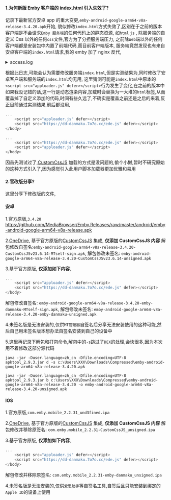 #### 1.为何新版 Emby 客户端的 index.html 引入失效了?

记录下最新官方安卓 app 的重大变更,`emby-android-google-arm64-v8a-release-3.4.20.apk`开始,
貌似修改`index.html`方式失效了,区别在于之前的版本客户端是不会请求`Emby 服务端`的任何代码上的静态资源,
如`html` `js` , 除服务端的自定义 Css 以外的任何`css`文件,官方为了分担服务端压力,
之前除`Web`端以外的任何客户端都是安装包中内置了前端代码,而目前客户端版本,
服务端竟然发现也有来自安卓客户端的`index.html`请求,我的 emby 加了 nginx 反代,

<details>
<summary>access.log</summary>

```js
192.168.31.1 - - [25/Aug/2024:02:35:10 +0800] "GET /emby/system/info/public?format=json HTTP/2.0" 200 127 "-" "okhttp/4.11.0" "-"
192.168.31.1 - - [25/Aug/2024:02:35:10 +0800] "GET /emby/Sync/Items/Ready?TargetId=71c169d19a95c29b HTTP/2.0" 200 2 "-" "okhttp/4.11.0" "-"
192.168.31.1 - - [25/Aug/2024:02:35:10 +0800] "POST /emby/Sync/data HTTP/2.0" 200 22 "-" "okhttp/4.11.0" "-"
192.168.31.1 - - [25/Aug/2024:02:35:11 +0800] "GET /emby/system/info/public HTTP/2.0" 200 127 "-" "Mozilla/5.0 (Linux; Android 14; 2311DRK48C Build/UP1A.230905.011; wv) AppleWebKit/537.36 (KHTML, like Gecko) Version/4.0 Chrome/127.0.6533.103 Mobile Safari/537.36" "-"
192.168.31.1 - - [25/Aug/2024:02:35:11 +0800] "GET /emby/web/manifest.json HTTP/2.0" 200 341 "-" "Mozilla/5.0 (Linux; Android 14; 2311DRK48C Build/UP1A.230905.011; wv) AppleWebKit/537.36 (KHTML, like Gecko) Version/4.0 Chrome/127.0.6533.103 Mobile Safari/537.36" "-"
192.168.31.1 - - [25/Aug/2024:02:35:11 +0800] "GET /emby/web/strings/en-US.json HTTP/2.0" 200 15989 "-" "Mozilla/5.0 (Linux; Android 14; 2311DRK48C Build/UP1A.230905.011; wv) AppleWebKit/537.36 (KHTML, like Gecko) Version/4.0 Chrome/127.0.6533.103 Mobile Safari/537.36" "-"
192.168.31.1 - - [25/Aug/2024:02:35:11 +0800] "GET /emby/web/index.html HTTP/2.0" 200 3542 "-" "Mozilla/5.0 (Linux; Android 14; 2311DRK48C Build/UP1A.230905.011; wv) AppleWebKit/537.36 (KHTML, like Gecko) Version/4.0 Chrome/127.0.6533.103 Mobile Safari/537.36" "-"
192.168.31.1 - - [25/Aug/2024:02:35:11 +0800] "GET /emby/System/Info?api_key=xxx HTTP/2.0" 200 787 "-" "Mozilla/5.0 (Linux; Android 14; 2311DRK48C Build/UP1A.230905.011; wv) AppleWebKit/537.36 (KHTML, like Gecko) Version/4.0 Chrome/127.0.6533.103 Mobile Safari/537.36" "-"
192.168.31.1 - - [25/Aug/2024:02:35:11 +0800] "GET /emby/DisplayPreferences/usersettings?userId=ac0d220d548f43bbb73cf9b44b2ddf0e&client=emby&X-Emby-Client=Emby+for+Android&X-Emby-Device-Name=2311DRK48C&X-Emby-Device-Id=71c169d19a95c29b&X-Emby-Client-Version=3.4.20&X-Emby-Token=xxx&X-Emby-Language=zh-cn HTTP/2.0" 200 1126 "-" "Mozilla/5.0 (Linux; Android 14; 2311DRK48C Build/UP1A.230905.011; wv) AppleWebKit/537.36 (KHTML, like Gecko) Version/4.0 Chrome/127.0.6533.103 Mobile Safari/537.36" "-"
```

</details> 

根据此日志,可能会认为需要修改服务端`index.html`,但是实测结果为,同时修改了安卓客户端和服务端的`index.html`均无用,
这里猜测可能是`index.html`中原本的`<script src="apploader.js" defer></script>`行为发生了变化,在之前的版本中如果我没记错的话,这一行是动态渲染内容,加载时会替换为一大堆的`html`标签,从而覆盖掉了自定义添加的代码,时间有些久远了,不确实是覆盖之前还是之后的来着,反正目前通过实测结果,前后都没用,

```js
...
    <script src="apploader.js" defer></script>
    <script src="https://dd-danmaku.7o7o.cc/ede.js" defer></script>
</body>
```
```js
...
    <script src="https://dd-danmaku.7o7o.cc/ede.js" defer></script>
    <script src="apploader.js" defer></script>
</body>
```

因首先测试过了,[CustomCssJS](https://github.com/Shurelol/Emby.CustomCssJS) 加载的方式是没问题的,偷个小懒,暂时不研究原始的这种方式引入了,因为感觉引入此用户脚本加载器更加优雅和易用


#### 2.官改版分享?
这里分享下修改版的文件,

#### 安卓

1.官方原版,`3.4.20`
https://github.com/MediaBrowser/Emby.Releases/raw/master/android/emby-android-google-arm64-v8a-release.apk

2.[OneDrive](https://1drv.ms/f/s!Av7h6c_xLEsg0ogfmU2UsZUZa59uvQ?e=l9UP7R),
基于官方原版的[CustomCssJS](https://github.com/Shurelol/Emby.CustomCssJS) 集成,
**仅添加 CustomCssJS 内容**
解包修改自签名:`emby-android-google-arm64-v8a-release-3.4.20-CustomCssJSv23.6.14-MTself-sign.apk`,
解包修改未签名: `emby-android-google-arm64-v8a-release-3.4.20-CustomCssJSv23.6.14-unsigned.apk`

3.基于官方原版,
**仅添加如下内容**,
```js
...
    <script src="apploader.js" defer></script>
    <script src="https://dd-danmaku.7o7o.cc/ede.js" defer></script>
</body>
```
解包修改自签名: `emby-android-google-arm64-v8a-release-3.4.20-emby-danmaku-MTself-sign.apk`,
解包修改未签名: `emby-android-google-arm64-v8a-release-3.4.20-emby-danmaku-unsigned.apk`

4.未签名版是无法安装的,仅供`MT管理器`自签名后分享无法安装使用的这种可能,然后自己用未签名版本想办法自签名安装到自己的设备中

5.这里再记录下解包和打包命令,解包中的`-s`跳过了`DEX`的处理,会快很多,因为本次用不着修改这部分源代码
```shell
java -jar -Duser.language=zh_cn -Dfile.encoding=UTF-8 apktool_2.9.3.jar d -s c:\Users\XXX\Downloads\Compressed\emby-android-google-arm64-v8a-release-3.4.20.apk
```
```shell
java -jar -Duser.language=zh_cn -Dfile.encoding=UTF-8 apktool_2.9.3.jar b c:\Users\XXX\Downloads\Compressed\emby-android-google-arm64-v8a-release-3.4.20 -o emby-android-google-arm64-v8a-release-3.4.20-unsigned.apk
```

#### IOS

1.官方原版,`com.emby.mobile_2.2.31_und3fined.ipa`

2.[OneDrive](https://1drv.ms/f/s!Av7h6c_xLEsg0ogfmU2UsZUZa59uvQ?e=l9UP7R),
基于官方原版的[CustomCssJS](https://github.com/Shurelol/Emby.CustomCssJS) 集成,
**仅添加 CustomCssJS 内容**
解包修改并移除原签名: `com.emby.mobile_2.2.31-CustomCssJS_unsigned.ipa`

3.基于官方原版,
**仅添加如下内容**,
```js
...
    <script src="apploader.js" defer></script>
    <script src="https://dd-danmaku.7o7o.cc/ede.js" defer></script>
</body>
```
解包修改并移除原签名: `com.emby.mobile_2.2.31-emby-danmaku_unsigned.ipa`

4.未签名版是无法安装的,仅供`爱思助手`等自签名工具,自签后且只能安装到绑定的`Apple ID`的设备上使用